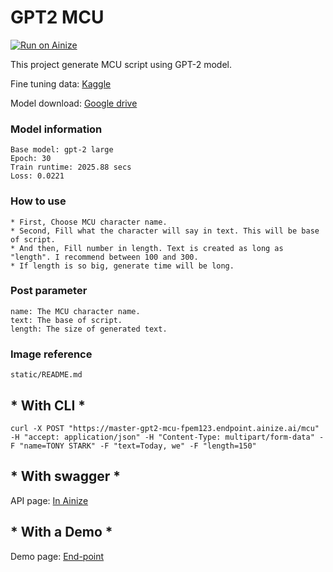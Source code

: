 # GPT2 MCU

[![Run on Ainize](https://ainize.ai/images/run_on_ainize_button.svg)](https://ainize.web.app/redirect?git_repo=https://github.com/fpem123/GPT2-MCU)

This project generate MCU script using GPT-2 model.

Fine tuning data: [Kaggle](https://www.kaggle.com/pdunton/marvel-cinematic-universe-dialogue)

Model download: [Google drive](https://drive.google.com/file/d/1-NJbMK7BbO-2sVHDUPTSyJTQ98xJtbtm/view?usp=sharing)

### Model information

    Base model: gpt-2 large
    Epoch: 30
    Train runtime: 2025.88 secs
    Loss: 0.0221

### How to use

    * First, Choose MCU character name.
    * Second, Fill what the character will say in text. This will be base of script.
    * And then, Fill number in length. Text is created as long as "length". I recommend between 100 and 300.
    * If length is so big, generate time will be long.

### Post parameter

    name: The MCU character name.
    text: The base of script.
    length: The size of generated text.

### Image reference

    static/README.md

## * With CLI *

    curl -X POST "https://master-gpt2-mcu-fpem123.endpoint.ainize.ai/mcu" -H "accept: application/json" -H "Content-Type: multipart/form-data" -F "name=TONY STARK" -F "text=Today, we" -F "length=150"

## * With swagger *

API page: [In Ainize](https://ainize.ai/fpem123/GPT2-MCU?branch=master)

## * With a Demo *

Demo page: [End-point](https://master-gpt2-mcu-fpem123.endpoint.ainize.ai/)